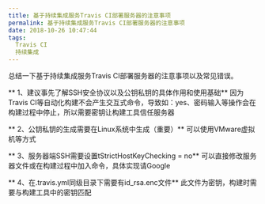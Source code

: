 ```yaml
---
title: 基于持续集成服务Travis CI部署服务器的注意事项
permalink: 基于持续集成服务Travis CI部署服务器的注意事项
date: 2018-10-26 10:47:44
tags:
  Travis CI
  持续集成
---
```


总结一下基于持续集成服务Travis CI部署服务器的注意事项以及常见错误。

<!-- more -->

<p>
** 1️、建议事先了解SSH安全协议以及公钥私钥的具体作用和使用基础**
因为Travis CI等自动化构建不会产生交互式命令，导致如：yes、密码输入等操作会在构建过程中停止，所以需要密钥让构建工具信任服务器

** 2、公钥私钥的生成需要在Linux系统中生成（重要）**
可以使用VMware虚拟机等方式

** 3、服务器端SSH需要设置tStrictHostKeyChecking = no**
可以直接修改服务器文件或在构建过程中加入命令，具体实现请Google

** 4、在.travis.yml同级目录下需要有id_rsa.enc文件**
此文件为密钥，构建时需要与构建工具中的密钥匹配

</p>